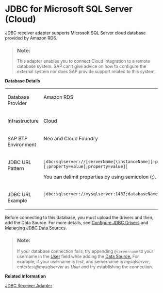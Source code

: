 <!-- loio4173d0aba45d4978bd3f583740aa09e1 -->

# JDBC for Microsoft SQL Server \(Cloud\)

JDBC receiver adapter supports Microsoft SQL Server cloud database provided by Amazon RDS.

> ### Note:  
> This adapter enables you to connect Cloud Integration to a remote database system. SAP can’t give advice on how to configure the external system nor does SAP provide support related to this system.

**Database Details**


<table>
<tr>
<td valign="top">

Database Provider



</td>
<td valign="top">

Amazon RDS



</td>
<td valign="top">

Microsoft Azure



</td>
</tr>
<tr>
<td valign="top">

Infrastructure



</td>
<td valign="top" colspan="2">

Cloud



</td>
</tr>
<tr>
<td valign="top">

SAP BTP Environment



</td>
<td valign="top" colspan="2">

Neo and Cloud Foundry



</td>
</tr>
<tr>
<td valign="top">

JDBC URL Pattern



</td>
<td valign="top">

`jdbc:sqlserver://[serverName[\instanceName][:portNumber]][;property=value[;property=value]]`

You can delimit properties by using semicolon \(;\). You can't duplicate them.



</td>
<td valign="top">

`jdbc:sqlserver://[serverName[\instanceName][:portNumber]][;property=value[;property=value]]`

You can delimit properties by using semicolon \(;\). You can't duplicate them.



</td>
</tr>
<tr>
<td valign="top">

JDBC URL Example



</td>
<td valign="top">

`jdbc:sqlserver://mysqlserver:1433;databaseName=mysqlserverdb;loginTimeout=0`



</td>
<td valign="top">

`jdbc:sqlserver://mysqlserver:1433;databaseName=mysqlserverdb;loginTimeout=0`



</td>
</tr>
</table>

Before connecting to this database, you must upload the drivers and then, add the Data Source. For more details, see [Configure JDBC Drivers](configure-jdbc-drivers-77c7d95.md) and [Managing JDBC Data Sources](managing-jdbc-data-sources-4c873fa.md).

> ### Note:  
> If your database connection fails, try appending `@servername` to your username in the [User](managing-jdbc-data-sources-4c873fa.md#loio4c873fac537248e58767f74e4a74d867__table_th1_2pq_gr) field while adding the [Data Source.](managing-jdbc-data-sources-4c873fa.md) For example, if your username is *test*, and servername is *mysqlserver*, enter*test@mysqlserver* as *User* and try establishing the connection.

**Related Information**  


[JDBC Receiver Adapter](jdbc-receiver-adapter-88be644.md "The JDBC (Java Database Connectivity) adapter enables you to connect SAP Integration Suite to cloud databases.")

